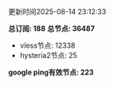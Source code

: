 更新时间2025-08-14 23:12:33

**总订阅: 188**
**总节点: 36487**
- vless节点: 12338
- hysteria2节点: 25

**google ping有效节点: 223**
